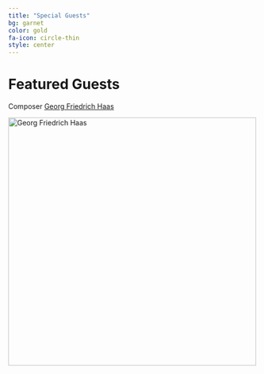 ```yaml
---
title: "Special Guests"
bg: garnet
color: gold
fa-icon: circle-thin
style: center
---
```


# Featured Guests

Composer [Georg Friedrich Haas][Haas]<br>

<img src="http://www.georgfriedrichhaas.com/dv/wp-content/uploads/2017/07/haas-2.jpg" alt="Georg Friedrich Haas" width="500">

[Haas]: http://www.georgfriedrichhaas.com/